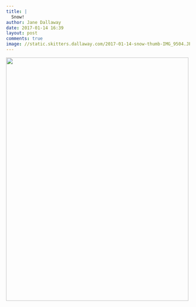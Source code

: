 ```yaml
---
title: |
  Snow!
author: Jane Dallaway
date: 2017-01-14 16:39
layout: post
comments: true
image: //static.skitters.dallaway.com/2017-01-14-snow-thumb-IMG_9504.JPG
---
```


<div>
        <a href="//static.skitters.dallaway.com/2017-01-14-snow-fullsize-IMG_9504.JPG">
          <img src="//static.skitters.dallaway.com/2017-01-14-snow-thumb-IMG_9504.JPG" width="500" height="667"/>
        </a>
      </div>


  
      